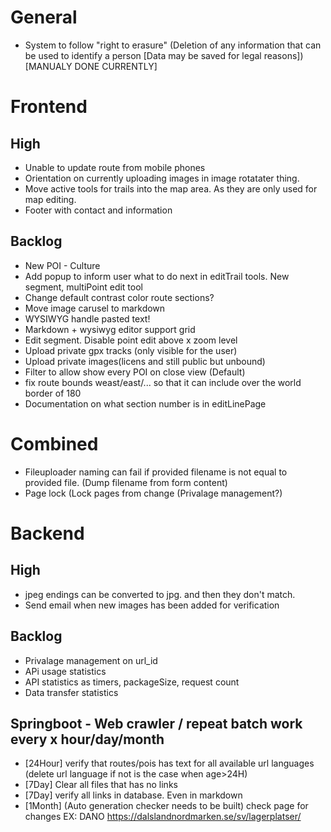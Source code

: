 # General
* System to follow "right to erasure" (Deletion of any information that can be used to identify a person [Data may be saved for legal reasons]) [MANUALY DONE CURRENTLY]

# Frontend

## High
* Unable to update route from mobile phones 
* Orientation on currently uploading images in image rotatater thing.
* Move active tools for trails into the map area. As they are only used for map editing.
* Footer with contact and information

## Backlog
* New POI - Culture
* Add popup to inform user what to do next in editTrail tools. New segment, multiPoint edit tool
* Change default contrast color route sections?
* Move image carusel to markdown
* WYSIWYG handle pasted text!
* Markdown + wysiwyg editor support grid
* Edit segment. Disable point edit above x zoom level
* Upload private gpx tracks (only visible for the user)
* Upload private images(licens and still public but unbound)
* Filter to allow show every POI on close view (Default)
* fix route bounds weast/east/... so that it can include over the world border of 180
* Documentation on what section number is in editLinePage

# Combined
* Fileuploader naming can fail if provided filename is not equal to provided file. (Dump filename from form content)
* Page lock (Lock pages from change (Privalage management?)

# Backend

## High
* jpeg endings can be converted to jpg. and then they don't match.
* Send email when new images has been added for verification

## Backlog
* Privalage management on url_id
* APi usage statistics
* API statistics as timers, packageSize, request count
* Data transfer statistics


## Springboot - Web crawler / repeat batch work every x hour/day/month
* [24Hour]	verify that routes/pois has text for all available url languages (delete url language if not is the case when age>24H)
* [7Day]	Clear all files that has no links
* [7Day]	verify all links in database. Even in markdown
* [1Month]	(Auto generation checker needs to be built) check page for changes EX: DANO https://dalslandnordmarken.se/sv/lagerplatser/
